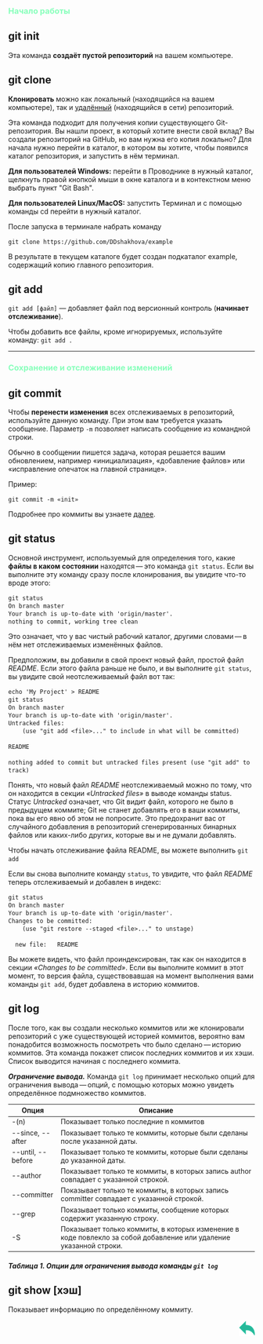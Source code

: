 ### <span style="color:#8FB">Начало работы</span>

## git init

Эта команда __создаёт пустой репозиторий__ на вашем компьютере.

## git clone

 __Клонировать__ можно как локальный (находящийся на вашем компьютере), так и [удалённый](remote%20repository.md) (находящийся в сети) репозиторий.

 Эта команда подходит для получения копии существующего Git-репозитория. Вы нашли проект, в который хотите внести свой вклад? Вы создали репозиторий на GitHub, но вам нужна его копия локально? Для начала нужно перейти в  каталог, в котором вы хотите, чтобы появился каталог репозитория, и запустить в нём терминал. 

 __Для пользователей Windows:__ перейти в Проводнике в нужный каталог, щелкнуть правой кнопкой мыши в окне каталога и в контекстном меню выбрать пункт "Git Bash". 

 __Для пользователей Linux/MacOS:__ запустить Терминал и с помощью команды cd перейти в нужный каталог. 

После запуска в терминале набрать команду  

    git clone https://github.com/DDshakhova/example 

В результате в текущем каталоге будет создан подкаталог example, содержащий
копию главного репозитория. 

## git add

`git add [файл]` — добавляет файл под версионный контроль (__начинает отслеживание__).

Чтобы добавить все файлы, кроме игнорируемых, используйте команду: `git add .`

---

### <span style="color:#8FB">Сохранение и отслеживание изменений</span>

## git commit

Чтобы __перенести изменения__ всех отслеживаемых  в репозиторий, используйте данную команду. При этом  вам требуется указать сообщение. Параметр `-m` позволяет написать сообщение из командной строки.

Обычно в сообщении пишется задача, которая решается вашим обновлением, например «инициализация», «добавление файлов» или «исправление опечаток на главной странице». 

Пример:

    git commit -m «init»

Подробнее про коммиты вы узнаете [далее](./commits.md).

## git status

Основной инструмент, используемый для определения того, какие __файлы в каком состоянии__ находятся — это команда `git status`. Если вы выполните эту команду сразу после клонирования, вы увидите что-то вроде этого:

    git status
    On branch master
    Your branch is up-to-date with 'origin/master'.
    nothing to commit, working tree clean

Это означает, что у вас чистый рабочий каталог, другими словами — в нём нет отслеживаемых изменённых файлов.

Предположим, вы добавили в свой проект новый файл, простой файл _README_. Если этого файла раньше не было, и вы выполните `git status`, вы увидите свой неотслеживаемый файл вот так:

    echo 'My Project' > README
    git status
    On branch master
    Your branch is up-to-date with 'origin/master'.
    Untracked files:
        (use "git add <file>..." to include in what will be committed)

    README

    nothing added to commit but untracked files present (use "git add" to track)

Понять, что новый файл _README_ неотслеживаемый можно по тому, что он находится в секции _«Untracked files»_ в выводе команды status. Статус _Untracked_ означает, что Git видит файл, которого не было в предыдущем коммите; Git не станет добавлять его в ваши коммиты, пока вы его явно об этом не попросите. Это предохранит вас от случайного добавления в репозиторий сгенерированных бинарных файлов или каких-либо других, которые вы и не думали добавлять. 

 Чтобы начать отслеживание файла README, вы можете выполнить `git add`

Если вы снова выполните команду `status`, то увидите, что файл _README_ теперь отслеживаемый и добавлен в индекс:

    git status
    On branch master
    Your branch is up-to-date with 'origin/master'.
    Changes to be committed:
        (use "git restore --staged <file>..." to unstage)

      new file:   README

Вы можете видеть, что файл проиндексирован, так как он находится в секции _«Changes to be committed»_. Если вы выполните коммит в этот момент, то версия файла, существовавшая на момент выполнения вами команды `git add`, будет добавлена в историю коммитов. 

## git log 

После того, как вы создали несколько коммитов или же клонировали репозиторий с уже существующей историей коммитов, вероятно вам понадобится возможность посмотреть что было сделано — историю коммитов. Эта команда покажет список последних коммитов и их хэши. Список выводится начиная с последнего коммита.

___Ограничение вывода.___
Команда `git log` принимает несколько опций для ограничения вывода — опций, с помощью которых можно увидеть определённое подмножество коммитов. 

Опция |	Описание|
---|---
-(n)| Показывает только последние n коммитов
--since, --after| Показывает только те коммиты, которые были сделаны после указанной даты.
--until, --before| Показывает только те коммиты, которые были сделаны до указанной даты.
--author| Показывает только те коммиты, в которых запись author совпадает с указанной строкой.
--committer| Показывает только те коммиты, в которых запись committer совпадает с указанной строкой.
--grep| Показывает только коммиты, сообщение которых содержит указанную строку.
-S| Показывает только коммиты, в которых изменение в коде повлекло за собой добавление или удаление указанной строки.

##### ___Таблица 1.___ Опции для ограничения вывода команды `git log`

## git show [хэш] 

Показывает информацию по определённому коммиту. <p align = "right">[![back](./assets/arrows1.png)](./readme.md "Назад к содержанию")</p>


